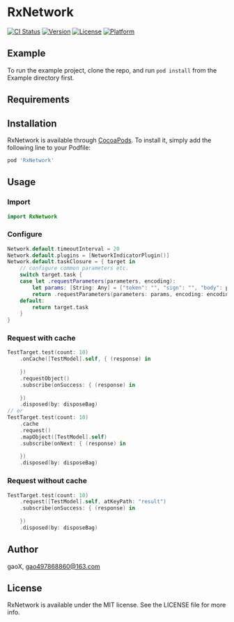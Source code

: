 # RxNetwork

[![CI Status](http://img.shields.io/travis/G-Xi0N/RxNetwork.svg?style=flat)](https://travis-ci.org/G-Xi0N/RxNetwork)
[![Version](https://img.shields.io/cocoapods/v/RxNetwork.svg?style=flat)](http://cocoapods.org/pods/RxNetwork)
[![License](https://img.shields.io/cocoapods/l/RxNetwork.svg?style=flat)](http://cocoapods.org/pods/RxNetwork)
[![Platform](https://img.shields.io/cocoapods/p/RxNetwork.svg?style=flat)](http://cocoapods.org/pods/RxNetwork)

## Example

To run the example project, clone the repo, and run `pod install` from the Example directory first.

## Requirements

## Installation

RxNetwork is available through [CocoaPods](http://cocoapods.org). To install
it, simply add the following line to your Podfile:

```ruby
pod 'RxNetwork'
```

## Usage

### Import

``` swift
import RxNetwork
```

### Configure

```swift
Network.default.timeoutInterval = 20
Network.default.plugins = [NetworkIndicatorPlugin()]
Network.default.taskClosure = { target in
    // configure common parameters etc.
    switch target.task {
    case let .requestParameters(parameters, encoding):
        let params: [String: Any] = ["token": "", "sign": "", "body": parameters]
        return .requestParameters(parameters: params, encoding: encoding)
    default:
        return target.task
    }
}
```

### Request with cache

```swift
TestTarget.test(count: 10)
    .onCache([TestModel].self, { (response) in
        
    })
    .requestObject()
    .subscribe(onSuccess: { (response) in
        
    })
    .disposed(by: disposeBag)
// or
TestTarget.test(count: 10)
    .cache
    .request()
    .mapObject([TestModel].self)
    .subscribe(onNext: { (response) in
        
    })
    .disposed(by: disposeBag)
```

### Request without cache

```swift
TestTarget.test(count: 10)
    .request([TestModel].self, atKeyPath: "result")
    .subscribe(onSuccess: { (response) in
    
    })
    .disposed(by: disposeBag)
```

## Author

gaoX, gao497868860@163.com

## License

RxNetwork is available under the MIT license. See the LICENSE file for more info.
